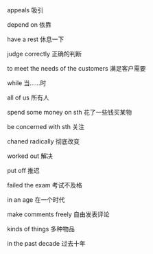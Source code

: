 appeals 吸引

depend on 依靠

have a rest 休息一下

judge correctly 正确的判断

to meet the needs of the customers 满足客户需要

while 当……时

all of us 所有人

spend some money on sth 花了一些钱买某物

be concerned with sth 关注

chaned radically 彻底改变

worked out 解决

put off 推迟

failed the exam 考试不及格

in an age 在一个时代

make comments freely 自由发表评论

kinds of things 多种物品

in the past decade 过去十年